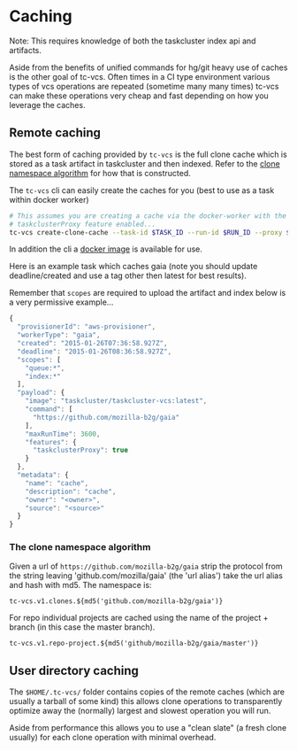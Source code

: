 # Caching

Note: This requires knowledge of both the taskcluster index api and
artifacts.

Aside from the benefits of unified commands for hg/git heavy use of
caches is the other goal of tc-vcs. Often times in a CI type environment
various types of vcs operations are repeated (sometime many many times)
tc-vcs can make these operations very cheap and fast depending on how
you leverage the caches.

## Remote caching

The best form of caching provided by `tc-vcs` is the full clone cache
which is stored as a task artifact in taskcluster and then indexed.
Refer to the [clone namespace algorithm](#the-clone-namespace-algorithm) for how that is constructed.

The `tc-vcs` cli can easily create the caches for you (best to use as
a task within docker worker)

```sh
# This assumes you are creating a cache via the docker-worker with the
# taskclusterProxy feature enabled...
tc-vcs create-clone-cache --task-id $TASK_ID --run-id $RUN_ID --proxy $URL
```

In addition the cli a [docker image](https://registry.hub.docker.com/u/taskcluster/taskcluster-vcs/) is available for use.

Here is an example task which caches gaia (note you should update
deadline/created and use a tag other then latest for best results).

Remember that `scopes` are required to upload the artifact and index
below is a very permissive example...

```js
{
  "provisionerId": "aws-provisioner",
  "workerType": "gaia",
  "created": "2015-01-26T07:36:58.927Z",
  "deadline": "2015-01-26T08:36:58.927Z",
  "scopes": [
    "queue:*",
    "index:*"
  ],
  "payload": {
    "image": "taskcluster/taskcluster-vcs:latest",
    "command": [
      "https://github.com/mozilla-b2g/gaia"
    ],
    "maxRunTime": 3600,
    "features": {
      "taskclusterProxy": true
    }
  },
  "metadata": {
    "name": "cache",
    "description": "cache",
    "owner": "<owner>",
    "source": "<source>"
  }
}
```

### The clone namespace algorithm

Given a url of `https://github.com/mozilla-b2g/gaia` strip the protocol
from the string leaving 'github.com/mozilla/gaia' (the 'url alias') take
the url alias and hash with md5. The namespace is:

```
tc-vcs.v1.clones.${md5('github.com/mozilla-b2g/gaia')}
```

For repo individual projects are cached using the name of the project +
branch (in this case the master branch).

```
tc-vcs.v1.repo-project.${md5('github/mozilla-b2g/gaia/master')}
```

## User directory caching

The `$HOME/.tc-vcs/` folder contains copies of the remote caches
(which are usually a tarball of some kind) this allows clone operations
to transparently optimize away the (normally) largest and slowest
operation you will run.

Aside from performance this allows you to use a "clean slate" (a fresh
clone usually) for each clone operation with minimal overhead.
